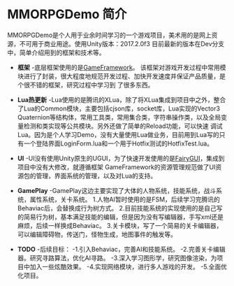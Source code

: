 # MMORPGDemo 简介
MMORPGDemo是个人用于业余时间学习的一个游戏项目，美术用的是网上资源，不可用于商业用途。使用Unity版本：2017.2.0f3
目前最新的版本在Dev分支中，简单介绍用到的框架和技术等。

- **框架**
-底层框架使用的是[GameFramework](https://github.com/EllanJiang/GameFramework.git)。
该框架对游戏开发过程中常用模块进行了封装，很大程度地规范开发过程、加快开发速度并保证产品质量，是个很不错的框架，研究过程中学习到
了很多东西。

- **Lua热更新**
-Lua使用的是腾讯的XLua，除了将XLua集成到项目中之外，整合了Lua的Common模块，主要包括cjson库，socket库，Lua实现的Vector3
Quaternion等结构体，常用工具类，常用集合类，字符串操作类，以及全局变量检测和类实现等公共模块。另外还做了简单的Reload功能，可以快速
调试Lua。因为是个人学习Demo，没有大量使用Lua做业务，目前用到Lua写的只有一个登陆界面LoginForm.lua和一个用于Hotfix测试的HotfixTest.lua。

- **UI**
-UI没有使用Unity原生的UGUI，为了快速开发使用的是[FairyGUI](http://www.fairygui.com/)，集成到项目中没有大修改，就遵循框架
GameFramework的资源管理规范做了UI资源包的管理，界面系统的管理，以及对Lua的支持。


- **GamePlay**
-GamePlay这边主要实现了大体的人物系统，技能系统，战斗系统，属性系统，关卡系统。 
1.人物AI暂时使用的是FSM，后续学习完腾讯的Behaviac后，会替换成行为树方式。 
2.目前技能系统的实现使用的是自己写的简易行为树，基本满足技能的编辑，但是因为没有写编辑器，手写xml还是麻烦，后续一样换成Behaviac。
3.关卡模块，写了一个简易的关卡编辑器，可以编辑障碍物，传送门，怪物生成，地图事件的触发等。

- **TODO**
-后续目标：
-1.引入Behaviac，完善AI和技能系统。
-2.完善关卡编辑器。研究寻路算法，优化AI寻路。
-3.深入学习图形学，研究图像渲染，为项目中加入一些炫酷效果。
-4.实现网络模块，进行多人游戏的开发。
-5.全面优化项目。
